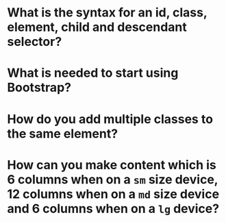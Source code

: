 # What is the syntax for an id, class, element, child and descendant selector?

# What is needed to start using Bootstrap?

# How do you add multiple classes to the same element?

# How can you make content which is 6 columns when on a `sm` size device, 12 columns when on a `md` size device and 6 columns when on a `lg` device?
